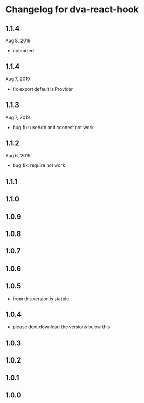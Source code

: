 # Changelog for dva-react-hook

## 1.1.4

Aug 8, 2019

- optimized

## 1.1.4

Aug 7, 2019

- fix export default is Provider 


## 1.1.3

Aug 7, 2019

- bug fix: useAdd and connect not work

## 1.1.2

Aug 6, 2019

- bug fix: require not work

## 1.1.1

## 1.1.0

## 1.0.9

## 1.0.8

## 1.0.7

## 1.0.6

## 1.0.5

- from this version is statble

## 1.0.4

- please dont download the versions below this

## 1.0.3

## 1.0.2

## 1.0.1

## 1.0.0

